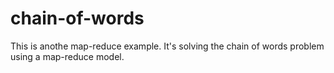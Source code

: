 # chain-of-words
This is anothe map-reduce example. It's solving the chain of words problem using a map-reduce model.
